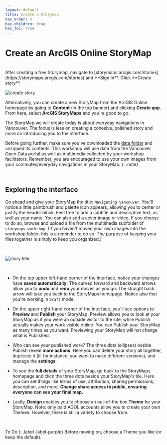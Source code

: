 ```yaml
---
layout: default
title: Create a Storymap
nav_order: 4
has_children: true
has_toc: true
---
```

# Create an ArcGIS Online StoryMap
<br>
After creating a free Storymap, navigate to [storymaps.arcgis.com/stories](https://storymaps.arcgis.com/stories) and **Sign In**. Click **Create story**.
    
<br>

![create story](./images/create-story_20250220.png)


Alternatively, you can create a new StoryMap from the ArcGIS Online homepage by going to **Content** (in the top banner) and clicking **Create app**. From here, select **ArcGIS StoryMaps** and you're good to go. 


The StoryMap we will create today is about everyday navigations in Vancouver. The focus is less on creating a cohesive, polished story and more on introducing you to the interface.


Before going further, make sure you've downloaded the [data folder](../storymaps-workshop.zip) and unzipped its contents. This workshop will use data from the Vancouver Open Data portal as well as multimedia collected by your workshop facilitators. Remember, you are encouraged to use your own images from your commutes/everyday navigations in your StoryMap.
{: .note}

<br>

## Exploring the interface 
Go ahead and give your StoryMap the title: `Navigating Vancouver`. You'll notice a little paintbrush and palette icon appears, allowing you to center or justify the header block. Feel free to add a subtitle and descriptive text, as well as your name. You can also add a cover image or video. If you choose to do so, browse and upload a file from the multimedia subfolder of `storymaps-workshop`. (If you haven't moved your own images into the workshop folder, this is a reminder to do so. The purpose of keeping your files together is simply to keep you organized.)

<br>

![story title](./images/story-title_20250220.png)



<br>

- On the top upper left-hand corner of the interface, notice your changes have **saved automatically**. The curved forward and backward arrows allow you to **undo** and **redo** your moves as you go. The straight back arrow will take you back to the StoryMaps homepage. Notice also that you're working in ```Draft``` mode. 

- On the upper right-hand corner of the interface, you'll see options to **Preview** and **Publish** your StoryMap. Preview allows you to look at your StoryMap as if you were an outside visitor to the site, while Publish actually makes your work visible online. You can Publish your StoryMap as many times as you want. Previewing your StoryMap will not change what is Published. 

- Who can see your published work? The three dots (ellipses) beside Publish reveal **more actions**. Here you can delete your story all together, duplicate it (if, for instance, you want to make different versions), and manage the **settings**. 

- To see the **full details** of your StoryMap, go back to the StoryMaps homepage and click the three dots beside your StoryMap's tile. Here you can set things like terms of use, attribution, sharing permissions, description, and more. **Change share access to public, ensuring everyone can see your final map.**


- Lastly, **Design** enables you to choose an out-of-the box **Theme** for your StoryMap. Note: only paid AGOL accounts allow you to create your own Themes. However, there is still a variety to choose from. 

<br>

To Do
{: .label .label-purple}
Before moving on, choose a Theme you like (or keep the default). 
